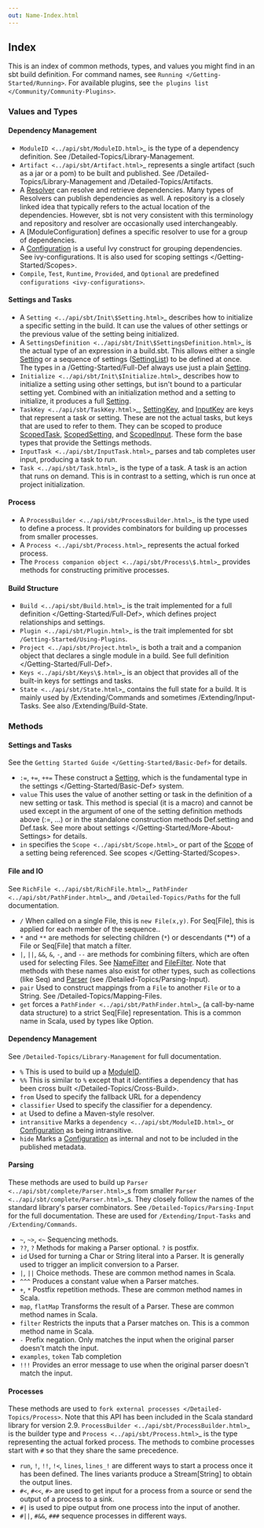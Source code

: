 ```yaml
---
out: Name-Index.html
---
```


Index
-----

This is an index of common methods, types, and values you might find in
an sbt build definition. For command names, see
`Running </Getting-Started/Running>`. For available plugins, see
`the plugins list </Community/Community-Plugins>`.

### Values and Types

#### Dependency Management

-   `ModuleID <../api/sbt/ModuleID.html>`\_ is the type of a dependency
    definition. See /Detailed-Topics/Library-Management.
-   `Artifact <../api/sbt/Artifact.html>`\_ represents a single artifact
    (such as a jar or a pom) to be built and published. See
    /Detailed-Topics/Library-Management and /Detailed-Topics/Artifacts.
-   A [Resolver](../api/sbt/Resolver.html) can resolve and retrieve
    dependencies. Many types of Resolvers can publish dependencies as
    well. A repository is a closely linked idea that typically refers to
    the actual location of the dependencies. However, sbt is not very
    consistent with this terminology and repository and resolver are
    occasionally used interchangeably.
-   A [ModuleConfiguration] defines a specific resolver to use for a
    group of dependencies.
-   A [Configuration](../api/sbt/Configuration.html) is a useful Ivy
    construct for grouping dependencies. See ivy-configurations. It is
    also used for scoping settings \</Getting-Started/Scopes\>.
-   `Compile`, `Test`, `Runtime`, `Provided`, and `Optional` are
    predefined `configurations <ivy-configurations>`.

#### Settings and Tasks

-   A `Setting <../api/sbt/Init\$Setting.html>`\_ describes how to
    initialize a specific setting in the build. It can use the values of
    other settings or the previous value of the setting being
    initialized.
-   A `SettingsDefinition <../api/sbt/Init\$SettingsDefinition.html>`\_
    is the actual type of an expression in a build.sbt. This allows
    either a single [Setting](../api/sbt/Init\$Setting.html) or a
    sequence of settings
    ([SettingList](../api/sbt/Init\$SettingList.html)) to be defined at
    once. The types in a /Getting-Started/Full-Def always use just a
    plain [Setting](../api/sbt/Init\$Setting.html).
-   `Initialize <../api/sbt/Init\$Initialize.html>`\_ describes how to
    initialize a setting using other settings, but isn't bound to a
    particular setting yet. Combined with an initialization method and a
    setting to initialize, it produces a full
    [Setting](../api/sbt/Init\$Setting.html).
-   `TaskKey <../api/sbt/TaskKey.html>`\_,
    [SettingKey](../api/sbt/SettingKey.html), and
    [InputKey](../api/sbt/InputKey.html) are keys that represent a task
    or setting. These are not the actual tasks, but keys that are used
    to refer to them. They can be scoped to produce
    [ScopedTask](../api/sbt/ScopedTask.html),
    [ScopedSetting](../api/sbt/ScopedSetting.html), and
    [ScopedInput](../api/sbt/ScopedInput.html). These form the base
    types that provide the Settings methods.
-   `InputTask <../api/sbt/InputTask.html>`\_ parses and tab completes
    user input, producing a task to run.
-   `Task <../api/sbt/Task.html>`\_ is the type of a task. A task is an
    action that runs on demand. This is in contrast to a setting, which
    is run once at project initialization.

#### Process

-   A `ProcessBuilder <../api/sbt/ProcessBuilder.html>`\_ is the type
    used to define a process. It provides combinators for building up
    processes from smaller processes.
-   A `Process <../api/sbt/Process.html>`\_ represents the actual forked
    process.
-   The `Process companion object <../api/sbt/Process\$.html>`\_ provides
    methods for constructing primitive processes.

#### Build Structure

-   `Build <../api/sbt/Build.html>`\_ is the trait implemented for a
    full definition \</Getting-Started/Full-Def\>, which defines project
    relationships and settings.
-   `Plugin <../api/sbt/Plugin.html>`\_ is the trait implemented for sbt
    `/Getting-Started/Using-Plugins`.
-   `Project <../api/sbt/Project.html>`\_ is both a trait and a
    companion object that declares a single module in a build. See
    full definition \</Getting-Started/Full-Def\>.
-   `Keys <../api/sbt/Keys\$.html>`\_ is an object that provides all of
    the built-in keys for settings and tasks.
-   `State <../api/sbt/State.html>`\_ contains the full state for a
    build. It is mainly used by /Extending/Commands and sometimes
    /Extending/Input-Tasks. See also /Extending/Build-State.

### Methods

#### Settings and Tasks

See the `Getting Started Guide </Getting-Started/Basic-Def>` for
details.

-   `:=`, `+=`, `++=` These construct a
    [Setting](../api/sbt/Init\$Setting.html), which is the fundamental
    type in the settings \</Getting-Started/Basic-Def\> system.
-   `value` This uses the value of another setting or task in the
    definition of a new setting or task. This method is special (it is a
    macro) and cannot be used except in the argument of one of the
    setting definition methods above (:=, ...) or in the standalone
    construction methods Def.setting and Def.task. See
    more about settings \</Getting-Started/More-About-Settings\> for
    details.
-   `in` specifies the `Scope <../api/sbt/Scope.html>`\_ or part of the
    [Scope](../api/sbt/Scope.html) of a setting being referenced. See
    scopes \</Getting-Started/Scopes\>.

#### File and IO

See `RichFile <../api/sbt/RichFile.html>`\_,
`PathFinder <../api/sbt/PathFinder.html>`\_, and
`/Detailed-Topics/Paths` for the full documentation.

-   `/` When called on a single File, this is `new File(x,y)`. For
    Seq[File], this is applied for each member of the sequence..
-   `*` and `**` are methods for selecting children (`*`) or descendants
    (\*\*) of a File or Seq[File] that match a filter.
-   `|`, `||`, `&&`, `&`, `-`, and `--` are methods for combining
    filters, which are often used for selecting Files. See
    [NameFilter](../api/sbt/NameFilter.html) and
    [FileFilter](../api/sbt/FileFilter.html). Note that methods with
    these names also exist for other types, such as collections (like
    Seq) and [Parser](../api/sbt/complete/Parser.html) (see
    /Detailed-Topics/Parsing-Input).
-   `pair` Used to construct mappings from a `File` to another `File` or
    to a String. See /Detailed-Topics/Mapping-Files.
-   `get` forces a `PathFinder <../api/sbt/PathFinder.html>`\_ (a
    call-by-name data structure) to a strict Seq[File] representation.
    This is a common name in Scala, used by types like Option.

#### Dependency Management

See `/Detailed-Topics/Library-Management` for full documentation.

-   `%` This is used to build up a [ModuleID](../api/sbt/ModuleID.html).
-   `%%` This is similar to `%` except that it identifies a dependency
    that has been cross built \</Detailed-Topics/Cross-Build\>.
-   `from` Used to specify the fallback URL for a dependency
-   `classifier` Used to specify the classifier for a dependency.
-   `at` Used to define a Maven-style resolver.
-   `intransitive` Marks a `dependency <../api/sbt/ModuleID.html>`\_ or
    [Configuration](../api/sbt/Configuration.html) as being
    intransitive.
-   `hide` Marks a [Configuration](../api/sbt/Configuration.html) as
    internal and not to be included in the published metadata.

#### Parsing

These methods are used to build up
`Parser <../api/sbt/complete/Parser.html>`\_s from smaller
`Parser <../api/sbt/complete/Parser.html>`\_s. They closely follow the
names of the standard library's parser combinators. See
`/Detailed-Topics/Parsing-Input` for the full documentation. These are
used for `/Extending/Input-Tasks` and `/Extending/Commands`.

-   `~`, `~>`, `<~` Sequencing methods.
-   `??`, `?` Methods for making a Parser optional. `?` is postfix.
-   `id` Used for turning a Char or String literal into a Parser. It is
    generally used to trigger an implicit conversion to a Parser.
-   `|`, `||` Choice methods. These are common method names in Scala.
-   `^^^` Produces a constant value when a Parser matches.
-   `+`, `*` Postfix repetition methods. These are common method names
    in Scala.
-   `map`, `flatMap` Transforms the result of a Parser. These are common
    method names in Scala.
-   `filter` Restricts the inputs that a Parser matches on. This is a
    common method name in Scala.
-   `-` Prefix negation. Only matches the input when the original parser
    doesn't match the input.
-   `examples`, `token` Tab completion
-   `!!!` Provides an error message to use when the original parser
    doesn't match the input.

#### Processes

These methods are used to
`fork external processes </Detailed-Topics/Process>`. Note that this API
has been included in the Scala standard library for version 2.9.
`ProcessBuilder <../api/sbt/ProcessBuilder.html>`\_ is the builder type
and `Process <../api/sbt/Process.html>`\_ is the type representing the
actual forked process. The methods to combine processes start with `#`
so that they share the same precedence.

-   `run`, `!`, `!!`, `!<`, `lines`, `lines_!` are different ways to
    start a process once it has been defined. The lines variants produce
    a Stream[String] to obtain the output lines.
-   `#<`, `#<<`, `#>` are used to get input for a process from a source
    or send the output of a process to a sink.
-   `#|` is used to pipe output from one process into the input of
    another.
-   `#||`, `#&&`, `###` sequence processes in different ways.

